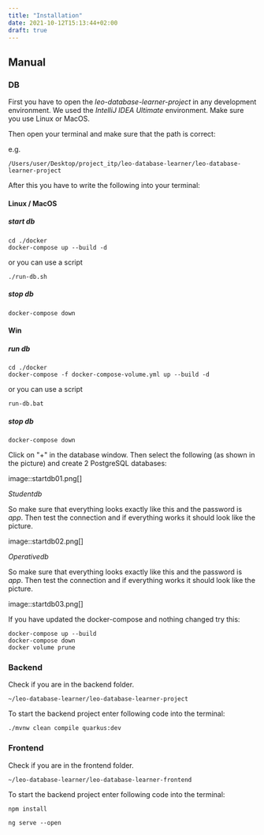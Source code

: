 ```yaml
---
title: "Installation"
date: 2021-10-12T15:13:44+02:00
draft: true
---
```


## Manual

### DB

First you have to open the *leo-database-learner-project* in any development environment.
We used the *IntelliJ IDEA Ultimate* environment. Make sure you use Linux or MacOS.

Then open your terminal and make sure that the path is correct:

e.g.

```
/Users/user/Desktop/project_itp/leo-database-learner/leo-database-learner-project
```
After this you have to write the following into your terminal:


#### Linux / MacOS

##### start db
```
cd ./docker
docker-compose up --build -d
```

or you can use a script

```
./run-db.sh
```

##### stop db

```
docker-compose down
```

#### Win

##### run db
```
cd ./docker
docker-compose -f docker-compose-volume.yml up --build -d
```

or you can use a script

```
run-db.bat
```

##### stop db

```
docker-compose down
```

Click on "+" in the database window. Then select the following (as shown in the picture)
and create 2 PostgreSQL databases:

image::startdb01.png[]

*Studentdb*

So make sure that everything looks exactly like this and the password is *app*.
Then test the connection and if everything works it should look like the picture.

image::startdb02.png[]

*Operativedb*

So make sure that everything looks exactly like this and the password is *app*.
Then test the connection and if everything works it should look like the picture.

image::startdb03.png[]


If you have updated the docker-compose and nothing changed try this:

```
docker-compose up --build
docker-compose down
docker volume prune
```

### Backend

Check if you are in the backend folder.

```
~/leo-database-learner/leo-database-learner-project
```

To start the backend project enter following code into the terminal:

```
./mvnw clean compile quarkus:dev
```

### Frontend

Check if you are in the frontend folder.

```
~/leo-database-learner/leo-database-learner-frontend
```

To start the backend project enter following code into the terminal:

```
npm install
```

```
ng serve --open
```




